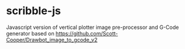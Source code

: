 # scribble-js
Javascript version of vertical plotter image pre-processor and G-Code generator based on https://github.com/Scott-Cooper/Drawbot_image_to_gcode_v2
